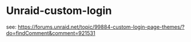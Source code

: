 # Unraid-custom-login

see: https://forums.unraid.net/topic/99884-custom-login-page-themes/?do=findComment&comment=921531
